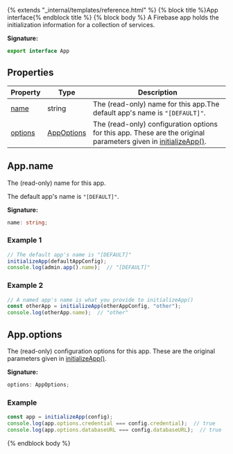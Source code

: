 {% extends "_internal/templates/reference.html" %}
{% block title %}App interface{% endblock title %}
{% block body %}
A Firebase app holds the initialization information for a collection of services.

<b>Signature:</b>

```typescript
export interface App 
```

## Properties

|  Property | Type | Description |
|  --- | --- | --- |
|  [name](./firebase-admin.app.app.md#appname) | string | The (read-only) name for this app.<!-- -->The default app's name is <code>&quot;[DEFAULT]&quot;</code>. |
|  [options](./firebase-admin.app.app.md#appoptions) | [AppOptions](./firebase-admin.app.appoptions.md#appoptions_interface) | The (read-only) configuration options for this app. These are the original parameters given in [initializeApp()](./firebase-admin.app.md#initializeapp)<!-- -->. |

## App.name

The (read-only) name for this app.

The default app's name is `"[DEFAULT]"`<!-- -->.

<b>Signature:</b>

```typescript
name: string;
```

### Example 1


```javascript
// The default app's name is "[DEFAULT]"
initializeApp(defaultAppConfig);
console.log(admin.app().name);  // "[DEFAULT]"

```

### Example 2


```javascript
// A named app's name is what you provide to initializeApp()
const otherApp = initializeApp(otherAppConfig, "other");
console.log(otherApp.name);  // "other"

```

## App.options

The (read-only) configuration options for this app. These are the original parameters given in [initializeApp()](./firebase-admin.app.md#initializeapp)<!-- -->.

<b>Signature:</b>

```typescript
options: AppOptions;
```

### Example


```javascript
const app = initializeApp(config);
console.log(app.options.credential === config.credential);  // true
console.log(app.options.databaseURL === config.databaseURL);  // true

```

{% endblock body %}
